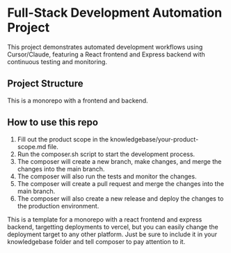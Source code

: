 # Full-Stack Development Automation Project

This project demonstrates automated development workflows using Cursor/Claude, featuring a React frontend and Express backend with continuous testing and monitoring.

## Project Structure 
This is a monorepo with a frontend and backend.

## How to use this repo

1. Fill out the product scope in the knowledgebase/your-product-scope.md file.
2. Run the composer.sh script to start the development process.
3. The composer will create a new branch, make changes, and merge the changes into the main branch.
4. The composer will also run the tests and monitor the changes.
5. The composer will create a pull request and merge the changes into the main branch.
6. The composer will also create a new release and deploy the changes to the production environment.

This is a template for a monorepo with a react frontend and express backend, targetting deployments to vercel, but you can easily change the deployment target to any other platform. Just be sure to include it in your knowledgebase folder and tell composer to pay attention to it. 

